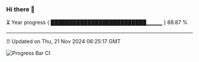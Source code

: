 ### Hi there 👋

⏳ Year progress { ██████████████████████████▁▁▁▁ } 88.87 %

---

⏰ Updated on Thu, 21 Nov 2024 06:25:17 GMT

![Progress Bar CI](https://github.com/liununu/liununu/workflows/Progress%20Bar%20CI/badge.svg)
